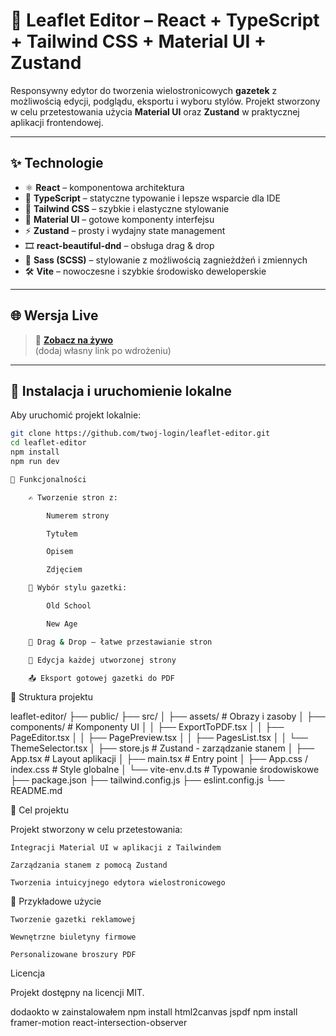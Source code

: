 # 📰 Leaflet Editor – React + TypeScript + Tailwind CSS + Material UI + Zustand

Responsywny edytor do tworzenia wielostronicowych **gazetek** z możliwością edycji, podglądu, eksportu i wyboru stylów. Projekt stworzony w celu przetestowania użycia **Material UI** oraz **Zustand** w praktycznej aplikacji frontendowej.

---

## ✨ Technologie

- ⚛️ **React** – komponentowa architektura
- 🔷 **TypeScript** – statyczne typowanie i lepsze wsparcie dla IDE
- 💨 **Tailwind CSS** – szybkie i elastyczne stylowanie
- 🎨 **Material UI** – gotowe komponenty interfejsu
- ⚡ **Zustand** – prosty i wydajny state management
- 🎞️ **react-beautiful-dnd** – obsługa drag & drop
- 💅 **Sass (SCSS)** – stylowanie z możliwością zagnieżdżeń i zmiennych
- 🛠️ **Vite** – nowoczesne i szybkie środowisko deweloperskie

---

## 🌐 Wersja Live

> 🔗 **[Zobacz na żywo](https://twoja-strona.vercel.app)**  
> (dodaj własny link po wdrożeniu)

---

## 🔧 Instalacja i uruchomienie lokalne

Aby uruchomić projekt lokalnie:

```bash
git clone https://github.com/twoj-login/leaflet-editor.git
cd leaflet-editor
npm install
npm run dev

📄 Funkcjonalności

    ✍️ Tworzenie stron z:

        Numerem strony

        Tytułem

        Opisem

        Zdjęciem

    🎨 Wybór stylu gazetki:

        Old School

        New Age

    🧩 Drag & Drop – łatwe przestawianie stron

    🔁 Edycja każdej utworzonej strony

    📤 Eksport gotowej gazetki do PDF
```

📁 Struktura projektu

leaflet-editor/
├── public/
├── src/
│ ├── assets/ # Obrazy i zasoby
│ ├── components/ # Komponenty UI
│ │ ├── ExportToPDF.tsx
│ │ ├── PageEditor.tsx
│ │ ├── PagePreview.tsx
│ │ ├── PagesList.tsx
│ │ └── ThemeSelector.tsx
│ ├── store.js # Zustand - zarządzanie stanem
│ ├── App.tsx # Layout aplikacji
│ ├── main.tsx # Entry point
│ ├── App.css / index.css # Style globalne
│ └── vite-env.d.ts # Typowanie środowiskowe
├── package.json
├── tailwind.config.js
├── eslint.config.js
└── README.md

🧪 Cel projektu

Projekt stworzony w celu przetestowania:

    Integracji Material UI w aplikacji z Tailwindem

    Zarządzania stanem z pomocą Zustand

    Tworzenia intuicyjnego edytora wielostronicowego

📸 Przykładowe użycie

    Tworzenie gazetki reklamowej

    Wewnętrzne biuletyny firmowe

    Personalizowane broszury PDF

Licencja

Projekt dostępny na licencji MIT.

dodaokto w zainstalowałem npm install html2canvas jspdf
npm install framer-motion react-intersection-observer

